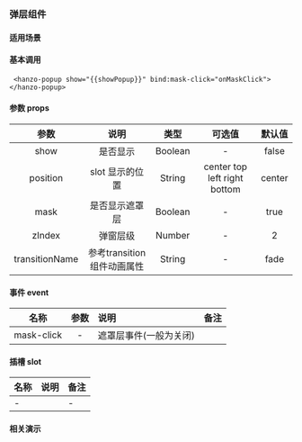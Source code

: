 ### 弹层组件

#### 适用场景
> 

#### 基本调用
``` 
 <hanzo-popup show="{{showPopup}}" bind:mask-click="onMaskClick"></hanzo-popup>
```
#### 参数 props
| 参数 |   说明    |  类型  | 可选值 | 默认值 |
| :--: | :-------: | :----: | :----: | :----: |
|  show |  是否显示|   Boolean     |   -    |  false | 
| position| slot 显示的位置|   String    |  center top left right bottom    |  center |
|  mask |  是否显示遮罩层|   Boolean     |   -    |  true | 
|  zIndex |  弹窗层级 |   Number     |   -    |  2 | 
|transitionName |  参考transition组件动画属性 |   String     |   -    |  fade | 
#### 事件 event
| 名称          |  参数         | 说明                 | 备注            |
| ------------- |:-------------:| :--------------------| :---------------| 
|mask-click     |   -           |     遮罩层事件(一般为关闭) |               |

####  插槽 slot
| 名称          |  说明               | 备注            |
| ------------- |:-------------:| :--------------------|
|-          |               |  -  |               | 

#### 相关演示


